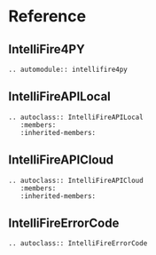 # Reference

## IntelliFire4PY

```{eval-rst}
.. automodule:: intellifire4py

```

## IntelliFireAPILocal

```{eval-rst}
.. autoclass:: IntelliFireAPILocal
   :members:
   :inherited-members:

```

## IntelliFireAPICloud

```{eval-rst}
.. autoclass:: IntelliFireAPICloud
   :members:
   :inherited-members:
```

## IntelliFireErrorCode

```{eval-rst}
.. autoclass:: IntelliFireErrorCode
```
